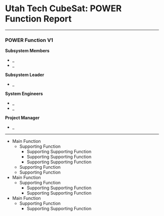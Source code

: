 # Utah Tech CubeSat: POWER Function Report
---
### POWER Function V1
**Subsystem Members**
* _
* _

**Subsystem Leader**
* _

**System Engineers**
* _
* _

**Project Manager**
* _
---
* Main Function
	* Supporting Function
		* Supporting Supporting Function
		* Supporting Supporting Function
		* Supporting Supporting Function
	* Supporting Function
	* Supporting Function
* Main Function
	* Supporting Function
		* Supporting Supporting Function
		* Supporting Supporting Function
* Main Function
	* Supporting Function
		* Supporting Supporting Function